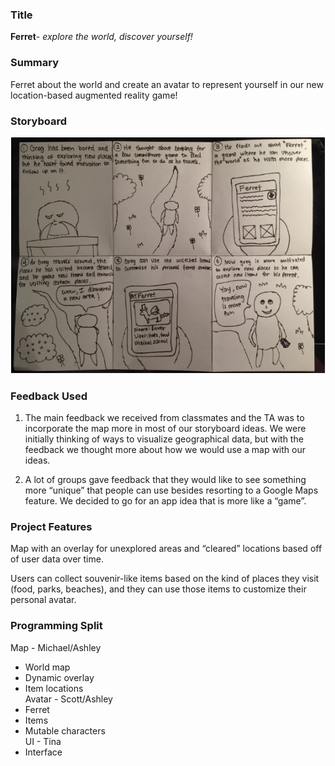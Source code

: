 ### Title  
 **Ferret**- *explore the world, discover yourself!*

### Summary  
Ferret about the world and create an avatar to represent yourself in our new location-based augmented reality game!

### Storyboard  
![storyboard](/images/storyboard/storyboard_proposal.PNG)

### Feedback Used  
1. The main feedback we received from classmates and the TA was to incorporate the map more in most of our storyboard ideas. We were initially thinking of ways to visualize geographical data, but with the feedback we thought more about how we would use a map with our ideas.

1. A lot of groups gave feedback that they would like to see something more “unique” that people can use besides resorting to a Google Maps feature. We decided to go for an app idea that is more like a “game”.

### Project Features  
Map with an overlay for unexplored areas and “cleared” locations based off of user data over time.

Users can collect souvenir-like items based on the kind of places they visit (food, parks, beaches), and they can use those items to customize their personal avatar.

### Programming Split  
Map - Michael/Ashley
  * World map
  * Dynamic overlay
  * Item locations  
Avatar - Scott/Ashley  
  * Ferret
  * Items 
  * Mutable characters  
UI - Tina  
  * Interface